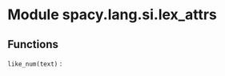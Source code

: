 Module spacy.lang.si.lex_attrs
==============================

Functions
---------

    
`like_num(text)`
: